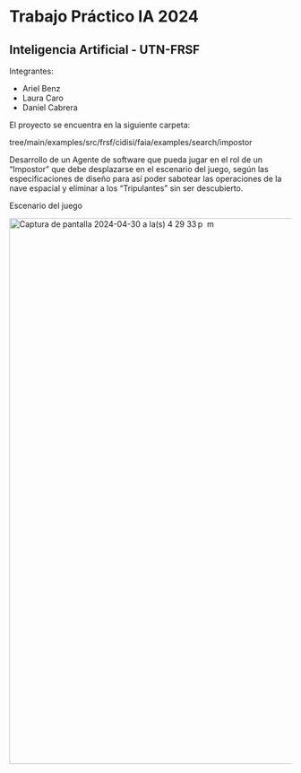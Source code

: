 # Trabajo Práctico IA 2024

## Inteligencia Artificial - UTN-FRSF

Integrantes:

* Ariel Benz
* Laura Caro
* Daniel Cabrera

El proyecto se encuentra en la siguiente carpeta:

tree/main/examples/src/frsf/cidisi/faia/examples/search/impostor

Desarrollo de un Agente de software que pueda jugar en el rol de un “Impostor” que debe desplazarse en el escenario del juego, según las especificaciones de diseño para así poder sabotear las operaciones de la nave espacial y eliminar a los “Tripulantes” sin ser descubierto.

Escenario del juego

<img width="974" alt="Captura de pantalla 2024-04-30 a la(s) 4 29 33 p  m" src="https://github.com/arielbenz/tp-ia2024/assets/2475539/21d17126-b225-4140-8ff2-a834d22bc8fd">
